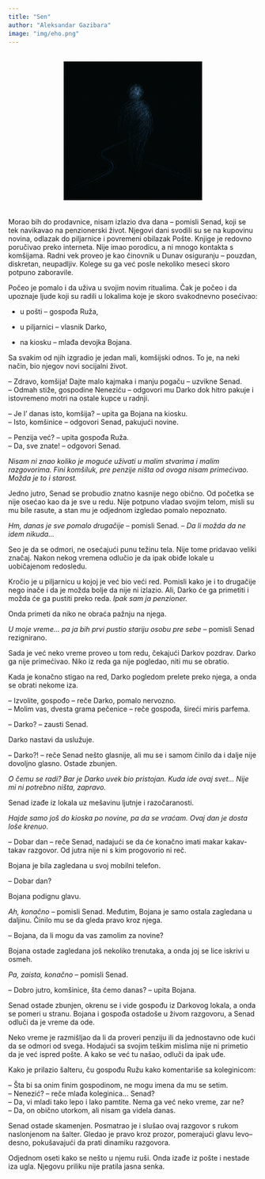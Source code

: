 ```yaml
---
title: "Sen"
author: "Aleksandar Gazibara"
image: "img/eho.png"
---
```



<div style="text-align: center; margin: 2rem 0;">
  <img src="img/sen.png" width="280" alt="Sen">
</div>


Morao bih do prodavnice, nisam izlazio dva dana – pomisli Senad, koji se tek navikavao na penzionerski život. Njegovi dani svodili su se na kupovinu novina, odlazak do piljarnice i povremeni obilazak Pošte. Knjige je redovno poručivao preko interneta. Nije imao porodicu, a ni mnogo kontakta s komšijama. Radni vek proveo je kao činovnik u Dunav osiguranju – pouzdan, diskretan, neupadljiv. Kolege su ga već posle nekoliko meseci skoro potpuno zaboravile.

Počeo je pomalo i da uživa u svojim novim ritualima. Čak je počeo i da upoznaje ljude koji su radili u lokalima koje je skoro svakodnevno posećivao:

-   u pošti – gospođa Ruža,
    
-   u piljarnici – vlasnik Darko,
    
-   na kiosku – mlađa devojka Bojana.
    

Sa svakim od njih izgradio je jedan mali, komšijski odnos. To je, na neki način, bio njegov novi socijalni život.

– Zdravo, komšija! Dajte malo kajmaka i manju pogaču – uzvikne Senad.  
– Odmah stiže, gospodine Neneziću – odgovori mu Darko dok hitro pakuje i istovremeno motri na ostale kupce u radnji.

– Je l’ danas isto, komšija? – upita ga Bojana na kiosku.  
– Isto, komšinice – odgovori Senad, pakujući novine.

– Penzija već? – upita gospođa Ruža.  
– Da, sve znate! – odgovori Senad.

_Nisam ni znao koliko je moguće uživati u malim stvarima i malim razgovorima. Fini komšiluk, pre penzije ništa od ovoga nisam primećivao. Možda je to i starost._

Jedno jutro, Senad se probudio znatno kasnije nego obično. Od početka se nije osećao kao da je sve u redu. Nije potpuno vladao svojim telom, misli su mu bile rasute, a stan mu je odjednom izgledao pomalo nepoznato.

_Hm, danas je sve pomalo drugačije_ – pomisli Senad. – _Da li možda da ne idem nikuda…_

Seo je da se odmori, ne osećajući punu težinu tela. Nije tome pridavao veliki značaj. Nakon nekog vremena odlučio je da ipak obiđe lokale u uobičajenom redosledu.

Kročio je u piljarnicu u kojoj je već bio veći red. Pomisli kako je i to drugačije nego inače i da je možda bolje da nije ni izlazio. Ali, Darko će ga primetiti i možda će ga pustiti preko reda. _Ipak sam ja penzioner._

Onda primeti da niko ne obraća pažnju na njega.

_U moje vreme… pa ja bih prvi pustio stariju osobu pre sebe_ – pomisli Senad rezignirano.

Sada je već neko vreme proveo u tom redu, čekajući Darkov pozdrav. Darko ga nije primećivao. Niko iz reda ga nije pogledao, niti mu se obratio.

Kada je konačno stigao na red, Darko pogledom prelete preko njega, a onda se obrati nekome iza.

– Izvolite, gospođo – reče Darko, pomalo nervozno.  
– Molim vas, dvesta grama pečenice – reče gospođa, šireći miris parfema.

– Darko? – zausti Senad.

Darko nastavi da uslužuje.

– Darko?! – reče Senad nešto glasnije, ali mu se i samom činilo da i dalje nije dovoljno glasno. Ostade zbunjen.

_O čemu se radi? Bar je Darko uvek bio pristojan. Kuda ide ovaj svet… Nije mi ni potrebno ništa, zapravo._

Senad izađe iz lokala uz mešavinu ljutnje i razočaranosti.

_Hajde samo još do kioska po novine, pa da se vraćam. Ovaj dan je dosta loše krenuo._

– Dobar dan – reče Senad, nadajući se da će konačno imati makar kakav-takav razgovor. Od jutra nije ni s kim progovorio ni reč.

Bojana je bila zagledana u svoj mobilni telefon.

– Dobar dan?

Bojana podignu glavu.

_Ah, konačno_ – pomisli Senad. Međutim, Bojana je samo ostala zagledana u daljinu. Činilo mu se da gleda pravo kroz njega.

– Bojana, da li mogu da vas zamolim za novine?

Bojana ostade zagledana još nekoliko trenutaka, a onda joj se lice iskrivi u osmeh.

_Pa, zaista, konačno_ – pomisli Senad.

– Dobro jutro, komšinice, šta ćemo danas? – upita Bojana.

Senad ostade zbunjen, okrenu se i vide gospođu iz Darkovog lokala, a onda se pomeri u stranu. Bojana i gospođa ostadoše u živom razgovoru, a Senad odluči da je vreme da ode.

Neko vreme je razmišljao da li da proveri penziju ili da jednostavno ode kući da se odmori od svega. Hodajući sa svojim teškim mislima nije ni primetio da je već ispred pošte. A kako se već tu našao, odluči da ipak uđe.

Kako je prilazio šalteru, ču gospođu Ružu kako komentariše sa koleginicom:

– Šta bi sa onim finim gospodinom, ne mogu imena da mu se setim.  
– Nenezić? – reče mlađa koleginica… Senad?  
– Da, vi mladi tako lepo i lako pamtite. Nema ga već neko vreme, zar ne?  
– Da, on obično utorkom, ali nisam ga videla danas.

Senad ostade skamenjen. Posmatrao je i slušao ovaj razgovor s rukom naslonjenom na šalter. Gledao je pravo kroz prozor, pomerajući glavu levo–desno, pokušavajući da prati dinamiku razgovora.

Odjednom oseti kako se nešto u njemu ruši. Onda izađe iz pošte i nestade iza ugla. Njegovu priliku nije pratila jasna senka.
